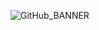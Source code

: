 ![GitHub_BANNER](https://github.com/Tobander/Tobander/assets/45336196/1f2f6333-79b4-46ce-b604-6967469870ec)
